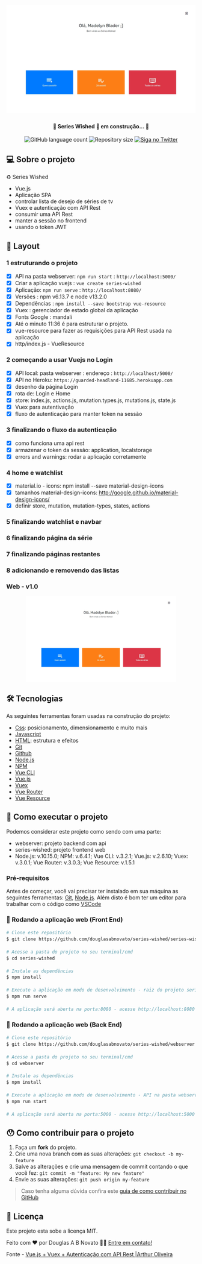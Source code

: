 <h1 align="center">
    <img alt="SeriesWished" title="#SeriesWished" src="./src/assets/tela-1.jpg" />
</h1>

<h4 align="center"> 
	🚧 Series Wished  🚀 em construção... 🚧
</h4> 

<p align="center">
  <img alt="GitHub language count" src="https://img.shields.io/github/languages/count/douglasabnovato/series-wished?color=%2304D361">
  <img alt="Repository size" src="https://img.shields.io/github/repo-size/douglasabnovato/series-wished">
  <a href="https://www.twitter.com/douglasabnovato/">
    <img alt="Siga no Twitter" src="https://img.shields.io/twitter/url?url=https%3A%2F%2Fgithub.com%douglasabnovato%2Fseries-wished">
  </a>
</p>

## 💻 Sobre o projeto

♻️ Series Wished

- Vue.js 
- Aplicação SPA  
- controlar lista de desejo de séries de tv 
- Vuex e autenticação com API Rest
- consumir uma API Rest
- manter a sessão no frontend
- usando o token JWT 
 
## 🎨 Layout

### 1 estruturando o projeto

- [x] API na pasta webserver: `npm run start` : `http://localhost:5000/`
- [x] Criar a aplicação vuejs : `vue create series-wished`
- [x] Aplicação: `npm run serve` : `http://localhost:8080/`
- [x] Versões : npm v6.13.7 e node v13.2.0
- [x] Dependências : `npm install --save bootstrap vue-resource`
- [x] Vuex : gerenciador de estado global da aplicação
- [x] Fonts Google : mandali
- [x] Até o minuto 11:36 é para estruturar o projeto.
- [x] vue-resource para fazer as requisições para API Rest usada na aplicação
- [x] http/index.js - VueResource

### 2 começando a usar Vuejs no Login   

- [x] API local: pasta webserver : endereço : `http://localhost/5000/`
- [x] API no Heroku: `https://guarded-headland-11685.herokuapp.com`
- [x] desenho da página Login
- [x] rota de: Login e Home
- [x] store: index.js, actions.js, mutation.types.js, mutations.js, state.js
- [x] Vuex para autentivação
- [x] fluxo de autenticação para manter token na sessão

### 3 finalizando o fluxo da autenticação

- [x] como funciona uma api rest
- [x] armazenar o token da sessão: application, localstorage
- [x] errors and warnings: rodar a aplicação corretamente

### 4 home e watchlist

- [x] material.io - icons: npm install --save material-design-icons
- [x] tamanhos material-design-icons: http://google.github.io/material-design-icons/
- [x] definir store, mutation, mutation-types, states, actions

### 5 finalizando watchlist e navbar

### 6 finalizando página da série

### 7 finalizando páginas restantes

### 8 adicionando e removendo das listas 

### Web - v1.0

<p align="center" style="display: flex; align-items: flex-start; justify-content: center;">
  <img alt="SeriesWished" title="#SeriesWished" src="./src/assets/tela-1.jpg" width="400px">
</p> 

## 🛠 Tecnologias

As seguintes ferramentas foram usadas na construção do projeto:

- [Css][css]: posicionamento, dimensionamento e muito mais
- [Javascript][javascript]
- [HTML][html]: estrutura e efeitos 
- [Git][git]
- [Github][github]  
- [Node.js](https://nodejs.org)
- [NPM](https://www.npmjs.com/)
- [Vue CLI](https://cli.vuejs.org/)
- [Vue.js](https://vuejs.org/)
- [Vuex](https://vuex.vuejs.org/)
- [Vue Router](https://router.vuejs.org/)
- [Vue Resource](https://github.com/pagekit/vue-resource)

## 🚀 Como executar o projeto

Podemos considerar este projeto como sendo com uma parte:
- webserver: projeto backend com api
- series-wished: projeto frontend web 
- Node.js: v.10.15.0; NPM: v.6.4.1; Vue CLI: v.3.2.1; Vue.js: v.2.6.10; Vuex: v.3.0.1; Vue Router: v.3.0.3; Vue Resource: v.1.5.1

### Pré-requisitos

Antes de começar, você vai precisar ter instalado em sua máquina as seguintes ferramentas:
[Git](https://git-scm.com), [Node.js][nodejs]. 
Além disto é bom ter um editor para trabalhar com o código como [VSCode][vscode]

### 🧭 Rodando a aplicação web (Front End)

```bash 
# Clone este repositório
$ git clone https://github.com/douglasabnovato/series-wished/series-wished

# Acesse a pasta do projeto no seu terminal/cmd
$ cd series-wished

# Instale as dependências
$ npm install

# Execute a aplicação em modo de desenvolvimento - raiz do projeto series-wished
$ npm run serve 

# A aplicação será aberta na porta:8080 - acesse http://localhost:8080

```

### 🧭 Rodando a aplicação web (Back End)

```bash 
# Clone este repositório
$ git clone https://github.com/douglasabnovato/series-wished/webserver

# Acesse a pasta do projeto no seu terminal/cmd
$ cd webserver

# Instale as dependências
$ npm install

# Execute a aplicação em modo de desenvolvimento - API na pasta webserver 
$ npm run start

# A aplicação será aberta na porta:5000 - acesse http://localhost:5000

```

## 😯 Como contribuir para o projeto

1. Faça um **fork** do projeto.
2. Crie uma nova branch com as suas alterações: `git checkout -b my-feature`
3. Salve as alterações e crie uma mensagem de commit contando o que você fez: `git commit -m "feature: My new feature"`
4. Envie as suas alterações: `git push origin my-feature`
> Caso tenha alguma dúvida confira este [guia de como contribuir no GitHub](https://github.com/firstcontributions/first-contributions)


## 📝 Licença

Este projeto esta sobe a licença MIT.

Feito com ❤️ por Douglas A B Novato 👋🏽 [Entre em contato!](https://www.linkedin.com/in/douglasabnovato/)

[vuejs]: https://vuejs.org/
[git]: https://git-scm.com/doc
[github]: https://docs.github.com/en
[nodejs]: https://nodejs.org/
[typescript]: https://www.typescriptlang.org/
[expo]: https://expo.io/
[reactjs]: https://reactjs.org
[rn]: https://facebook.github.io/react-native/
[yarn]: https://yarnpkg.com/
[vscode]: https://code.visualstudio.com/
[vceditconfig]: https://marketplace.visualstudio.com/items?itemName=EditorConfig.EditorConfig
[license]: https://opensource.org/licenses/MIT
[vceslint]: https://marketplace.visualstudio.com/items?itemName=dbaeumer.vscode-eslint
[prettier]: https://marketplace.visualstudio.com/items?itemName=esbenp.prettier-vscode
[rs]: https://rocketseat.com.br 
[css]: https://developer.mozilla.org/en-US/docs/Web/CSS 
[html]: https://developer.mozilla.org/en-US/docs/Web/HTML
[javascript]: https://developer.mozilla.org/en-US/docs/Web/JavaScript 

Fonte - [Vue.js + Vuex + Autenticação com API Rest |Arthur Oliveira](https://www.youtube.com/playlist?list=PL7SyCwLzd5juMkMfe36pamqyK_8ugM-l3) 